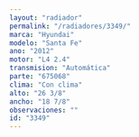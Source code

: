 ```yaml
---
layout: "radiador"
permalink: "/radiadores/3349/"
marca: "Hyundai"
modelo: "Santa Fe"
ano: "2012"
motor: "L4 2.4"
transmision: "Automática"
parte: "675068"
clima: "Con clima"
alto: "26 3/8"
ancho: "18 7/8"
observaciones: ""
id: "3349"
---
```


